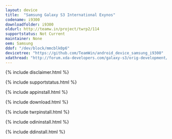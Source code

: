 ```yaml
---
layout: device
title:  "Samsung Galaxy S3 International Exynos"
codename: i9300
downloadfolder: i9300
oldurl: http://teamw.in/project/twrp2/114
supportstatus: Not Current
maintainer: None
oem: Samsung
ddof: "/dev/block/mmcblk0p6"
devicetree: "https://github.com/TeamWin/android_device_samsung_i9300"
xdathread: "http://forum.xda-developers.com/galaxy-s3/orig-development/recovery-twrp-2-7-1-0-touch-recovery-t1943592"
---
```


{% include disclaimer.html %}

{% include supportstatus.html %}

{% include appinstall.html %}

{% include download.html %}

{% include twrpinstall.html %}

{% include odininstall.html %}

{% include ddinstall.html %}

